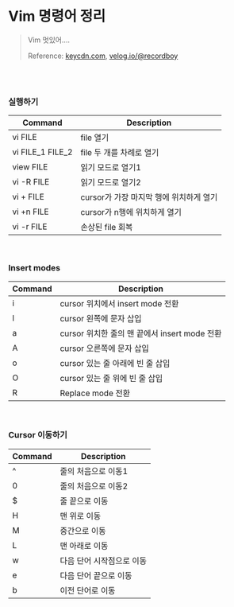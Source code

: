 # Vim 명령어 정리

> Vim 멋있어....
>
> Reference: [keycdn.com](https://www.keycdn.com/blog/vim-commands), [velog.io/@recordboy](https://velog.io/@recordboy/VIM-%EB%AA%85%EB%A0%B9%EC%96%B4)

<br>

<br>

### 실행하기

| Command          | Description                             |
| ---------------- | --------------------------------------- |
| vi FILE          | file 열기                               |
| vi FILE_1 FILE_2 | file 두 개를 차례로 열기                |
| view FILE        | 읽기 모드로 열기1                       |
| vi -R FILE       | 읽기 모드로 열기2                       |
| vi + FILE        | cursor가 가장 마지막 행에 위치하게 열기 |
| vi  +n FILE      | cursor가 n행에 위치하게 열기            |
| vi -r FILE       | 손상된 file 회복                        |

<br>

### Insert modes

| Command | Description                                   |
| ------- | --------------------------------------------- |
| i       | cursor 위치에서 insert mode 전환              |
| l       | cursor 왼쪽에 문자 삽입                       |
| a       | cursor 위치한 줄의 맨 끝에서 insert mode 전환 |
| A       | cursor 오른쪽에 문자 삽입                     |
| o       | cursor 있는 줄 아래에 빈 줄 삽입              |
| O       | cursor 있는 줄 위에 빈 줄 삽입                |
| R       | Replace mode 전환                             |

<br>

### Cursor 이동하기

| Command | Description               |
| ------- | ------------------------- |
| ^       | 줄의 처음으로 이동1       |
| 0       | 줄의 처음으로 이동2       |
| $       | 줄 끝으로 이동            |
| H       | 맨 위로 이동              |
| M       | 중간으로 이동             |
| L       | 맨 아래로 이동            |
| w       | 다음 단어 시작점으로 이동 |
| e       | 다음 단어 끝으로 이동     |
| b       | 이전 단어로 이동          |

